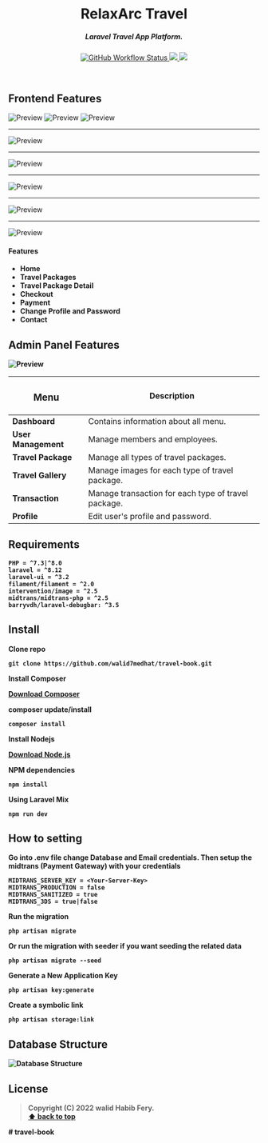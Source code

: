 <h1 align="center">
RelaxArc Travel
</h1>

<h5 align="center">
Laravel Travel App Platform.
</h5>

<p align="center">
    <a href="https://github.com/walid7medhat/travel book/actions/workflows/test.yml">
    <img alt="GitHub Workflow Status" src="https://img.shields.io/github/actions/workflow/status/walid7medhat/relaxarc-travel/test.yml?logo=github">
    <a href="https://www.php.net">
        <img src="https://img.shields.io/badge/php-%3E%3D8.1-%23777BB4" />
    </a>
    <a href="https://laravel.com">
        <img src="https://img.shields.io/badge/laravel-8.x-%23EC4E3D" />
    </a>
</p>

</br>

## Frontend Features

<img src="public/assets/front-1.png" alt="Preview"/>
<img src="public/assets/front-2.png" alt="Preview"/>
<img src="public/assets/front-3.png" alt="Preview"/>
<hr>
<img src="public/assets/front-4.png" alt="Preview"/>
<hr>
<img src="public/assets/front-5.png" alt="Preview"/>
<hr>
<img src="public/assets/front-6.png" alt="Preview"/>
<hr>
<img src="public/assets/front-7.png" alt="Preview"/>
<hr>
<img src="public/assets/front-8.png" alt="Preview"/>

#### Features

-   <b> Home
-   <b> Travel Packages
-   <b> Travel Package Detail
-   <b> Checkout
-   <b> Payment
-   <b> Change Profile and Password
-   <b> Contact

## Admin Panel Features

<img src="public/assets/admin-panel.png" alt="Preview"/>

| <h3>Menu </h3>     | Description                                             |
| ------------------ | ------------------------------------------------------- |
| <b>Dashboard       | </b>Contains information about all menu.                |
| <b>User Management | </b>Manage members and employees.                       |
| <b>Travel Package  | </b>Manage all types of travel packages.                |
| <b>Travel Gallery  | </b>Manage images for each type of travel package.      |
| <b>Transaction     | </b>Manage transaction for each type of travel package. |
| <b>Profile         | </b>Edit user's profile and password.                   |

## Requirements

    PHP = ^7.3|^8.0
    laravel = ^8.12
    laravel-ui = ^3.2
    filament/filament = ^2.0
    intervention/image = ^2.5
    midtrans/midtrans-php = ^2.5
    barryvdh/laravel-debugbar: ^3.5

## Install

Clone repo

```
git clone https://github.com/walid7medhat/travel-book.git
```

Install Composer

[Download Composer](https://getcomposer.org/download/)

composer update/install

```
composer install
```

Install Nodejs

[Download Node.js](https://nodejs.org/en/download/)

NPM dependencies

```
npm install
```

Using Laravel Mix

```
npm run dev
```

## How to setting

Go into .env file change Database and Email credentials.
Then setup the midtrans (Payment Gateway) with your credentials

```
MIDTRANS_SERVER_KEY = <Your-Server-Key>
MIDTRANS_PRODUCTION = false
MIDTRANS_SANITIZED = true
MIDTRANS_3DS = true|false
```

Run the migration

```
php artisan migrate
```

Or run the migration with seeder if you want seeding the related data

```
php artisan migrate --seed
```

Generate a New Application Key

```
php artisan key:generate
```

Create a symbolic link

```
php artisan storage:link
```

## Database Structure

<img src="public/assets/erd.png" alt="Database Structure">

## License

> Copyright (C) 2022 walid Habib Fery.  
> **[⬆ back to top](#laravel-travel-app-platform)**

[Frontend Features]: #frontend-features
[Admin Panel Features]: #admin-panel-features
[Requirements]: #requirements
[Install]: #install
[How to setting]: #how-to-setting
[DB Structure]: #database-structure
[License]: #license

#   t r a v e l - b o o k 
 
 
